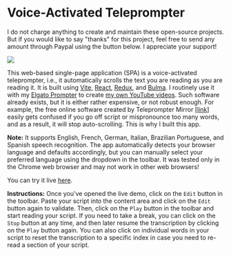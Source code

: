 # Voice-Activated Teleprompter

I do not charge anything to create and maintain these open-source projects. But if you would like to say "thanks" for this project, feel free to send any amount through Paypal using the button below. I appreciate your support!

[![](donate.png)](https://www.paypal.com/donate/?hosted_button_id=49UXY8F6VVYFA)

This web-based single-page application (SPA) is a voice-activated teleprompter, i.e., it automatically scrolls the text you are reading as you are reading it. It is built using [Vite](https://vitejs.dev/), [React](https://react.dev/), [Redux](https://redux.js.org/), and [Bulma](https://bulma.io/). I routinely use it with my [Elgato Prompter](https://www.elgato.com/us/en/p/prompter) to create [my own YouTube videos](https://www.youtube.com/@darkskygeek). Such software already exists, but it is either rather expensive, or not robust enough. For example, the free online software created by Teleprompter Mirror [[link](https://telepromptermirror.com/telepromptersoftware.htm)] easily gets confused if you go off script or mispronounce too many words, and as a result, it will stop auto-scrolling. This is why I built this app.

**Note:** It supports English, French, German, Italian, Brazilian Portuguese, and Spanish speech recognition. The app automatically detects your browser language and defaults accordingly, but you can manually select your preferred language using the dropdown in the toolbar. It was tested only in the Chrome web browser and may not work in other web browsers!

You can try it live [here](https://jlecomte.github.io/voice-activated-teleprompter/dist/).

**Instructions:** Once you've opened the live demo, click on the `Edit` button in the toolbar. Paste your script into the content area and click on the `Edit` button again to validate. Then, click on the `Play` button in the toolbar and start reading your script. If you need to take a break, you can click on the `Stop` button at any time, and then later resume the transcription by clicking on the `Play` button again. You can also click on individual words in your script to reset the transcription to a specific index in case you need to re-read a section of your script.
